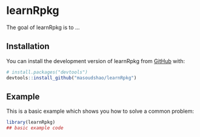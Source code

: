 
# learnRpkg

<!-- badges: start -->
<!-- badges: end -->

The goal of learnRpkg is to ...

## Installation

You can install the development version of learnRpkg from [GitHub](https://github.com/) with:

``` r
# install.packages("devtools")
devtools::install_github("masoudshao/learnRpkg")
```

## Example

This is a basic example which shows you how to solve a common problem:

``` r
library(learnRpkg)
## basic example code
```

